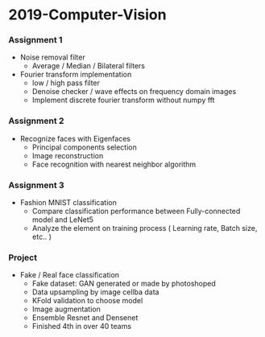 # 2019-Computer-Vision

### Assignment 1 ###
- Noise removal filter
  - Average / Median / Bilateral filters
- Fourier transform implementation
  - low / high pass filter
  - Denoise checker / wave effects on frequency domain images
  - Implement discrete fourier transform without numpy fft
  
### Assignment 2 ###
- Recognize faces with Eigenfaces
  - Principal components selection
  - Image reconstruction
  - Face recognition with nearest neighbor algorithm
  
### Assignment 3 ###
- Fashion MNIST classification
  - Compare classification performance between Fully-connected model and LeNet5
  - Analyze the element on training process ( Learning rate, Batch size, etc.. )
  
### Project ###
- Fake / Real face classification
  - Fake dataset: GAN generated or made by photoshoped
  - Data upsampling by image cellba data
  - KFold validation to choose model
  - Image augmentation
  - Ensemble Resnet and Densenet
  - Finished 4th in over 40 teams
